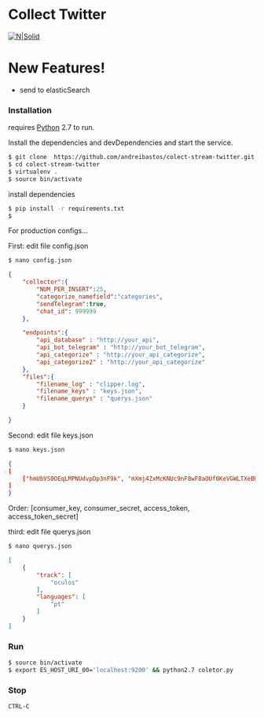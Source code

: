 # Collect Twitter 

[![N|Solid](http://www.labic.net/wp-content/themes/labicv16/assets/logo-lg.png)](http://www.labic.net/)

# New Features!
  - send to elasticSearch

### Installation
requires [Python](https://www.python.org/) 2.7 to run.

Install the dependencies and devDependencies and start the service.

```sh
$ git clone  https://github.com/andreibastos/colect-stream-twitter.git
$ cd colect-stream-twitter
$ virtualenv . 
$ source bin/activate
```
install dependencies
```sh
$ pip install -r requirements.txt
$ 
```

For production configs...

First: edit file config.json
```sh
$ nano config.json
```
```json
{
    "collector":{
        "NUM_PER_INSERT":25,
        "categorize_namefield":"categories",
        "sendTelegram":true,
        "chat_id": 999999
    },

    "endpoints":{
        "api_database" : "http://your_api",
        "api_bot_telegram" : "http://your_bot_telegram",
        "api_categorize" : "http://your_api_categorize",
        "api_categorize2" : "http://your_api_categorize"
    },
    "files":{
        "filename_log" : "clipper.log",
        "filename_keys" : "keys.json",
        "filename_querys" : "querys.json"
    }

}
```

Second: edit file keys.json
```sh
$ nano keys.json
```
```json
{
[
    ["hmUbVS0OEqLMPNUdvpDp3nF9k", "mXmj4ZxMcKNUc9nF8wF8aOUf0KeVGWLTXeBUrtptx55Cj6JwLV", "70141627-IbOIyGNpKgEtMg6dhU84onqyOHodPMOCJ6HUaUKaT", "uus0nbmPprAErWyvXtmxxQXaiSNZEzZImqMOuJo3bMDHO"]
]
}
```
Order: [consumer_key, consumer_secret, access_token, access_token_secret]

third: edit file querys.json
```sh
$ nano querys.json
```
```json
[
    {
        "track": [
            "oculos"             
        ], 
        "languages": [
            "pt"
        ]
    }
]
```
### Run
```sh
$ source bin/activate
$ export ES_HOST_URI_00='localhost:9200' && python2.7 coletor.py
```
### Stop
```sh
CTRL-C
```
